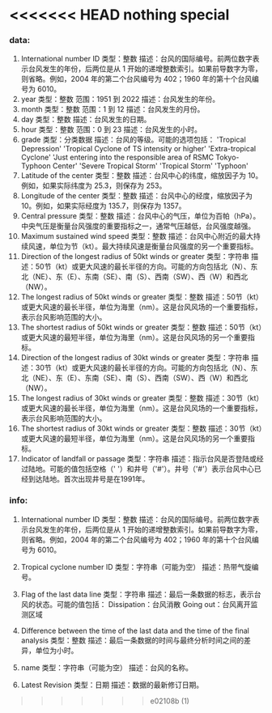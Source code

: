 <<<<<<< HEAD
nothing special
=======
### data:
1. International number ID
类型：整数
描述：台风的国际编号。前两位数字表示台风发生的年份，后两位是从 1 开始的递增整数索引。如果前导数字为零，则省略。例如，2004 年的第二个台风编号为 402；1960 年的第十个台风编号为 6010。
2. year
类型：整数
范围：1951 到 2022
描述：台风发生的年份。
3. month
类型：整数
范围：1 到 12
描述：台风发生的月份。
4. day
类型：整数
描述：台风发生的日期。
5. hour
类型：整数
范围：0 到 23
描述：台风发生的小时。
6. grade
类型：分类数据
描述：台风的等级。可能的选项包括：
'Tropical Depression'
'Tropical Cyclone of TS intensity or higher'
'Extra-tropical Cyclone'
'Just entering into the responsible area of RSMC Tokyo-Typhoon Center'
'Severe Tropical Storm'
'Tropical Storm'
'Typhoon'
7. Latitude of the center
类型：整数
描述：台风中心的纬度，缩放因子为 10。例如，如果实际纬度为 25.3，则保存为 253。
8. Longitude of the center
类型：整数
描述：台风中心的经度，缩放因子为 10。例如，如果实际经度为 135.7，则保存为 1357。
9. Central pressure
类型：整数
描述：台风中心的气压，单位为百帕（hPa）。中央气压是衡量台风强度的重要指标之一，通常气压越低，台风强度越强。
10. Maximum sustained wind speed
类型：整数
描述：台风中心附近的最大持续风速，单位为节（kt）。最大持续风速是衡量台风强度的另一个重要指标。
11. Direction of the longest radius of 50kt winds or greater
类型：字符串
描述：50节（kt）或更大风速的最长半径的方向。可能的方向包括北（N）、东北（NE）、东（E）、东南（SE）、南（S）、西南（SW）、西（W）和西北（NW）。
12. The longest radius of 50kt winds or greater
类型：整数
描述：50节（kt）或更大风速的最长半径，单位为海里（nm）。这是台风风场的一个重要指标，表示台风影响范围的大小。
13. The shortest radius of 50kt winds or greater
类型：整数
描述：50节（kt）或更大风速的最短半径，单位为海里（nm）。这是台风风场的另一个重要指标。
14. Direction of the longest radius of 30kt winds or greater
类型：字符串
描述：30节（kt）或更大风速的最长半径的方向。可能的方向包括北（N）、东北（NE）、东（E）、东南（SE）、南（S）、西南（SW）、西（W）和西北（NW）。
15. The longest radius of 30kt winds or greater
类型：整数
描述：30节（kt）或更大风速的最长半径，单位为海里（nm）。这是台风风场的一个重要指标，表示台风影响范围的大小。
16. The shortest radius of 30kt winds or greater
类型：整数
描述：30节（kt）或更大风速的最短半径，单位为海里（nm）。这是台风风场的另一个重要指标。
17. Indicator of landfall or passage
类型：字符串
描述：指示台风是否登陆或经过陆地。可能的值包括空格（' '）和井号（'#'）。井号（'#'）表示台风中心已经到达陆地。首次出现井号是在1991年。


### info:

1. International number ID
类型：整数
描述：台风的国际编号。前两位数字表示台风发生的年份，后两位是从 1 开始的递增整数索引。如果前导数字为零，则省略。例如，2004 年的第二个台风编号为 402；1960 年的第十个台风编号为 6010。

2. Tropical cyclone number ID
类型：字符串（可能为空）
描述：热带气旋编号。

3. Flag of the last data line
类型：字符串
描述：最后一条数据的标志，表示台风的状态。可能的值包括：
Dissipation：台风消散
Going out：台风离开监测区域

4. Difference between the time of the last data and the time of the final analysis
类型：整数
描述：最后一条数据的时间与最终分析时间之间的差异，单位为小时。

5. name
类型：字符串（可能为空）
描述：台风的名称。

6. Latest Revision
类型：日期
描述：数据的最新修订日期。


>>>>>>> e02108b (1)
